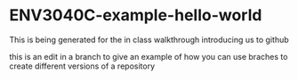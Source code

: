 # ENV3040C-example-hello-world
This is being generated for the in class walkthrough introducing us to github

this is an edit in a branch to give an example of how you can use braches to create different versions of a repository

